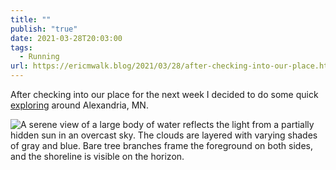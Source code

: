 ```yaml
---
title: ""
publish: "true"
date: 2021-03-28T20:03:00
tags:
  - Running
url: https://ericmwalk.blog/2021/03/28/after-checking-into-our-place.html
---
```

After checking into our place for the next week I decided to do some quick [exploring](https://www.strava.com/activities/5028750987) around Alexandria, MN.

![A serene view of a large body of water reflects the light from a partially hidden sun in an overcast sky. The clouds are layered with varying shades of gray and blue. Bare tree branches frame the foreground on both sides, and the shoreline is visible on the horizon.](https://ericmwalk.blog/uploads/2025/20210328-171554.jpeg)
